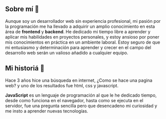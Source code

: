 ## Sobre mí :ledger:

Aunque soy un desarrollador web sin experiencia profesional, mi pasión por la programación me ha llevado a adquirir un amplio conocimiento en esta área de **frontend** y **backend**. He dedicado mi tiempo libre a aprender y aplicar mis habilidades en proyectos personales, y estoy ansioso por poner mis conocimientos en práctica en un ambiente laboral. Estoy seguro de que mi entusiasmo y determinación para aprender y crecer en el campo del desarrollo web serán un valioso añadido a cualquier equipo.

## Mi historiá :memo:

Hace 3 años hice una búsqueda en internet, ¿Como se hace una pagina web? y uno de los resultados fue html, css y javascript.

**JavaScript** es un lenguaje de programación al que le he dedicado tiempo, desde como funciona en el navegador, hasta como se ejecuta en el servidor, fue una pregunta sencilla pero que desencadeno mi curiosidad y me insto a aprender nuevas tecnologías.
